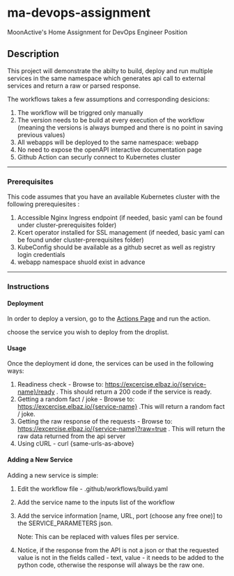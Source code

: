 # ma-devops-assignment
MoonActive's Home Assignment for DevOps Engineer Position


## Description
This project will demonstrate the abilty to build, deploy and run multiple services in the same namespace which generates api call to external services and return a raw or parsed response. 

The workflows takes a few assumptions and corresponding desicions:
1. The workflow will be triggred only manually 
2. The version needs to be build at every execution of the workflow (meaning the versions is always bumped and there is no point in saving previous values)
3. All webapps will be deployed to the same namespace: webapp
4. No need to expose the openAPI interactive documentation page
5. Github Action can securly connect to Kubernetes cluster
---

### Prerequisites
This code assumes that you have an available Kubernetes cluster with the following prerequiesites :
1. Accessible Nginx Ingress endpoint (if needed, basic yaml can be found under cluster-prerequisites folder)
2. Kcert operator installed for SSL management (if needed, basic yaml can be found under cluster-prerequisites folder)
3. KubeConfig should be available as a github secret as well as registry login credentials
4. webapp namespace shuold exist in advance 
---

### Instructions
#### Deployment
In order to deploy a version, go to the [Actions Page](https://github.com/shimonelbaz/ma-devops-assignment/actions/workflows/build.yaml) and run the action. 

choose the service you wish to deploy from the droplist.

#### Usage
Once the deployment id done, the services can be used in the following ways:
1. Readiness check - Browse to: https://excercise.elbaz.io/{service-name}/ready . This should return a 200 code if the service is ready.
2. Getting a random fact / joke - Browse to: https://excercise.elbaz.io/{service-name} .This will return a random fact / joke.
3. Getting the raw response of the requests - Browse to: https://excercise.elbaz.io/{service-name}?raw=true . This will return the raw data returned from the api server
4. Using cURL - curl {same-urls-as-above}

#### Adding a New Service
Adding a new service is simple:
1. Edit the workflow file - .github/workflows/build.yaml
2. Add the service name to the inputs list of the workflow
3. Add the service information [name, URL, port (choose any free one)] to the SERVICE_PARAMETERS json.

    Note: This can be replaced with values files per service.

4. Notice, if the response from the API is not a json or that the requested value is not in the fields called - text, value - it needs to be added to the python code, otherwise the response will always be the raw one.